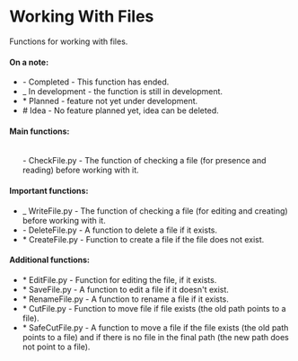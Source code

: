 # Working With Files
Functions for working with files.


<h4>On a note:</h4>
<ul>
 <li> - Completed - This function has ended.
 <li> _ In development - the function is still in development.
 <li> * Planned - feature not yet under development.
 <li> # Idea - No feature planned yet, idea can be deleted.
</ul>


<h4>Main functions:</h4>
<ul>
 <br>- CheckFile.py - The function of checking a file (for presence and
reading) before working with it.
</ul>


<h4>Important functions:</h4>
<ul>
 <li>_ WriteFile.py - The function of checking a file (for editing and creating)
before working with it.
 <li>- DeleteFile.py - A function to delete a file if it exists.
 <li>* CreateFile.py - Function to create a file if the file does not exist.
</ul>


<h4>Additional functions:</h4>
<ul>
 <li>* EditFile.py - Function for editing the file, if it exists.
 <li>* SaveFile.py - A function to edit a file if it doesn't exist.
 <li>* RenameFile.py - A function to rename a file if it exists.
 <li>* CutFile.py - Function to move file if file exists (the old path points to
a file).
 <li>* SafeCutFile.py - A function to move a file if the file exists (the old
path points to a file) and if there is no file in the final path (the new
path does not point to a file).
</ul>

